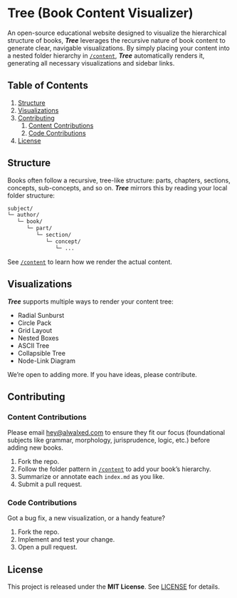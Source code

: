 # Tree (Book Content Visualizer)

An open-source educational website designed to visualize the hierarchical structure of books, _**Tree**_ leverages the recursive nature of book content to generate clear, navigable visualizations. By simply placing your content into a nested folder hierarchy in [`/content`](./content), _**Tree**_ automatically renders it, generating all necessary visualizations and sidebar links.

## Table of Contents

1. [Structure](#structure)
2. [Visualizations](#visualizations)
3. [Contributing](#contributing)
   1. [Content Contributions](#content-contributions)
   2. [Code Contributions](#code-contributions)
4. [License](#license)

## Structure

Books often follow a recursive, tree-like structure: parts, chapters, sections, concepts, sub-concepts, and so on. _**Tree**_ mirrors this by reading your local folder structure:

```bash
subject/
└─ author/
   └─ book/
      └─ part/
         └─ section/
            └─ concept/
               └─ ...
```

See [`/content`](./content) to learn how we render the actual content.

## Visualizations

_**Tree**_ supports multiple ways to render your content tree:

- Radial Sunburst
- Circle Pack
- Grid Layout
- Nested Boxes
- ASCII Tree
- Collapsible Tree
- Node-Link Diagram

We’re open to adding more. If you have ideas, please contribute.

## Contributing

### Content Contributions

Please email [hey@alwalxed.com](mailto:hey@alwalxed.com) to ensure they fit our focus (foundational subjects like grammar, morphology, jurisprudence, logic, etc.) before adding new books.

1. Fork the repo.
2. Follow the folder pattern in [`/content`](./content) to add your book’s hierarchy.
3. Summarize or annotate each `index.md` as you like.
4. Submit a pull request.

### Code Contributions

Got a bug fix, a new visualization, or a handy feature?

1. Fork the repo.
2. Implement and test your change.
3. Open a pull request.

## License

This project is released under the **MIT License**. See [LICENSE](./LICENSE) for details.
